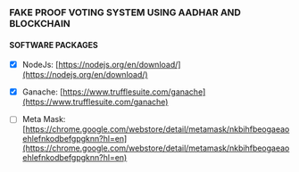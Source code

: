 ### FAKE PROOF VOTING SYSTEM USING AADHAR AND BLOCKCHAIN


#### SOFTWARE PACKAGES

- [x] NodeJs: [https://nodejs.org/en/download/](https://nodejs.org/en/download/)
- [x] Ganache: [https://www.trufflesuite.com/ganache](https://www.trufflesuite.com/ganache)
- [ ] Meta Mask: [https://chrome.google.com/webstore/detail/metamask/nkbihfbeogaeaoehlefnkodbefgpgknn?hl=en](https://chrome.google.com/webstore/detail/metamask/nkbihfbeogaeaoehlefnkodbefgpgknn?hl=en)


